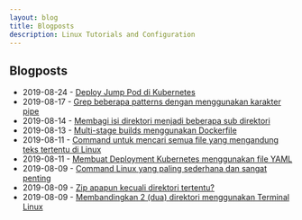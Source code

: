 ```yaml
---
layout: blog
title: Blogposts
description: Linux Tutorials and Configuration
---
```


## Blogposts

- 2019-08-24 - [Deploy Jump Pod di Kubernetes](https://tuxtor.com/deploy-jump-pod-di-kubernetes/)
- 2019-08-17 - [Grep beberapa patterns dengan menggunakan karakter pipe](https://tuxtor.com/grep-beberapa-patterns-dengan-menggunakan-karakter-pipe/)
- 2019-08-14 - [Membagi isi direktori menjadi beberapa sub direktori](https://tuxtor.com/membagi-isi-direktori-menjadi-beberapa-sub-direktori/)
- 2019-08-13 - [Multi-stage builds menggunakan Dockerfile](https://tuxtor.com/multi-stage-builds-menggunakan-dockerfile/)
- 2019-08-11 - [Command untuk mencari semua file yang mengandung teks tertentu di Linux](https://tuxtor.com/command-untuk-mencari-semua-file-yang-mengandung-teks-tertentu-di-linux/)
- 2019-08-11 - [Membuat Deployment Kubernetes menggunakan file YAML](https://tuxtor.com/membuat-deployment-kubernetes-menggunakan-file-yaml/)
- 2019-08-09 - [Command Linux yang paling sederhana dan sangat penting](https://tuxtor.com/command-linux-yang-paling-sederhana-dan-sangat-penting/)
- 2019-08-09 - [Zip apapun kecuali direktori tertentu?](https://tuxtor.com/zip-apapun-kecuali-direktori-tertentu/)
- 2019-08-09 - [Membandingkan 2 (dua) direktori menggunakan Terminal Linux](https://tuxtor.com/membandingkan-2-dua-direktori-menggunakan-terminal-linux/)

